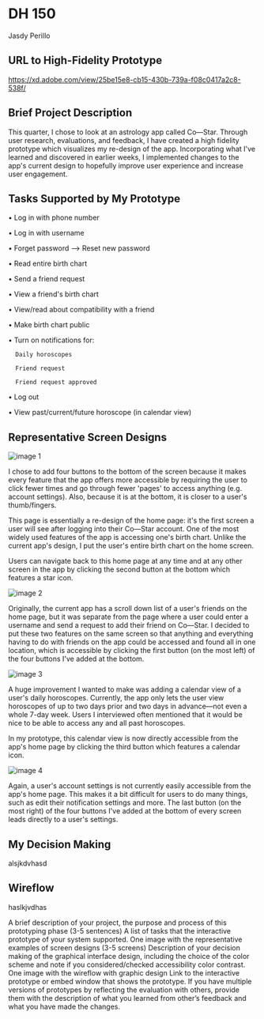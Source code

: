 # DH 150 
Jasdy Perillo

## URL to High-Fidelity Prototype
https://xd.adobe.com/view/25be15e8-cb15-430b-739a-f08c0417a2c8-538f/

## Brief Project Description
This quarter, I chose to look at an astrology app called Co—Star. Through user research, evaluations, and feedback, I have created a high fidelity prototype which visualizes my re-design of the app. Incorporating what I've learned and discovered in earlier weeks, I implemented changes to the app's current design to hopefully improve user experience and increase user engagement. 

## Tasks Supported by My Prototype
• Log in with phone number

• Log in with username

• Forget password —> Reset new password

• Read entire birth chart

• Send a friend request

• View a friend's birth chart

• View/read about compatibility with a friend

• Make birth chart public

• Turn on notifications for:

      Daily horoscopes

      Friend request

      Friend request approved
      
• Log out

• View past/current/future horoscope (in calendar view)

## Representative Screen Designs
![image 1](https://drive.google.com/uc?id=1yhxB20cHJykZGSCabhpUvVGqCFa_EF1i)

I chose to add four buttons to the bottom of the screen because it makes every feature that the app offers more accessible by requiring the user to click fewer times and go through fewer 'pages' to access anything (e.g. account settings). Also, because it is at the bottom, it is closer to a user's thumb/fingers. 

This page is essentially a re-design of the home page: it's the first screen a user will see after logging into their Co—Star account. One of the most widely used features of the app is accessing one's birth chart. Unlike the current app's design, I put the user's entire birth chart on the home screen. 

Users can navigate back to this home page at any time and at any other screen in the app by clicking the second button at the bottom which features a star icon.

![image 2](https://drive.google.com/uc?id=1Ns8lmpS3R5AaNoDGiyprpE9iQqvvTwKI)

Originally, the current app has a scroll down list of a user's friends on the home page, but it was separate from the page where a user could enter a username and send a request to add their friend on Co—Star. I decided to put these two features on the same screen so that anything and everything having to do with friends on the app could be accessed and found all in one location, which is accessible by clicking the first button (on the most left) of the four buttons I've added at the bottom. 

![image 3](https://drive.google.com/uc?id=1BLDknwuQ-tuoMjSADpBY44tCNmZW_OdR)

A huge improvement I wanted to make was adding a calendar view of a user's daily horoscopes. Currently, the app only lets the user view horoscopes of up to two days prior and two days in advance—not even a whole 7-day week. Users I interviewed often mentioned that it would be nice to be able to access any and all past horoscopes. 

In my prototype, this calendar view is now directly accessible from the app's home page by clicking the third button which features a calendar icon.

![image 4](https://drive.google.com/uc?id=1Z7nCAQ0LyQvRPU_EpW8b0MU1vEOHSBxR)

Again, a user's account settings is not currently easily accessible from the app's home page. This makes it a bit difficult for users to do many things, such as edit their notification settings and more. The last button (on the most right) of the four buttons I've added at the bottom of every screen leads directly to a user's settings.

## My Decision Making
alsjkdvhasd

## Wireflow
haslkjvdhas

A brief description of your project, the purpose and process of this prototyping phase (3-5 sentences)
A list of tasks that the interactive prototype of your system supported.
One image with the representative examples of screen designs (3-5 screens) 
Description of your decision making of the graphical interface design, including the choice of the color scheme and note if you considered/checked accessibility color contrast.
One image with the wireflow with graphic design
Link to the interactive prototype or embed window that shows the prototype.
If you have multiple versions of prototypes by reflecting the evaluation with others, provide them with the description of what you learned from other’s feedback and what you have made the changes. 


